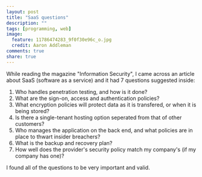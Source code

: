 ```yaml
---
layout: post
title: "SaaS questions"
description: ""
tags: [programming, web]
image:
  feature: 11786474283_9f0f30e96c_o.jpg
  credit: Aaron Addleman
comments: true
share: true
---
```



<p>While reading the magazine "Information Security", I came across an article about SaaS (software as a service) and it had 7 questions suggested inside:
</p>
<ol>
<li>Who handles penetration testing, and how is it done?</li>
<li>What are the sign-on, access and authentication policies?</li>
<li>What encryption policies will protect data as it is transfered, or when it is being stored?</li>
<li>Is there a single-tenant hosting option seperated from that of other customers?</li>
<li>Who manages the application on the back end, and what policies are in place to thwart insider breachers?</li>
<li>What is the backup and recovery plan?</li>
<li>How well does the provider's security policy match my company's (if my company has one)?</li>
</ol>
<div>I found all of the questions to be very important and valid.</div>
